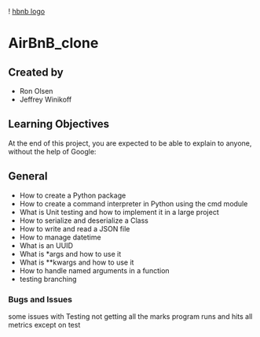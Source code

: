 ! [hbnb logo](https://github.com/ronroeandassociates/AirBnB_clone/blob/main/web_static/images/logo.png)

# AirBnB_clone

## Created by

- Ron Olsen
- Jeffrey Winikoff

## Learning Objectives

At the end of this project, you are expected to be able to explain to anyone, without the help of Google:

## General

- How to create a Python package
- How to create a command interpreter in Python using the cmd module
- What is Unit testing and how to implement it in a large project
- How to serialize and deserialize a Class
- How to write and read a JSON file
- How to manage datetime
- What is an UUID
- What is *args and how to use it
- What is **kwargs and how to use it
- How to handle named arguments in a function
- testing branching

### Bugs and Issues

some issues with Testing not getting all the marks
program runs and hits all metrics except on test
